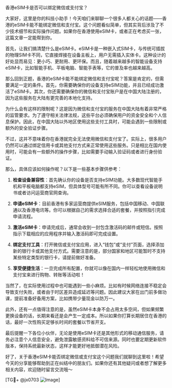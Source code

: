 香港eSIM卡是否可以绑定微信或支付宝？

大家好，这里是你的科技小助手！今天咱们来聊聊一个很多人都关心的话题——香港的eSIM卡能不能绑定微信和支付宝。这个问题看似简单，但其实背后涉及了不少技术细节和实际操作问题。如果你在香港使用eSIM卡，或者正在考虑买一张，这篇文章一定能帮到你。

首先，让我们搞清楚什么是eSIM卡。eSIM卡是一种嵌入式SIM卡，与传统可插拔的物理SIM卡不同，它直接焊接在设备主板上，用户无需插入实体卡。这种设计的好处显而易见：更小巧、更耐用、更环保。而且，随着越来越多的智能设备支持eSIM卡，比如智能手机、平板电脑、智能手表等，它的普及率也越来越高。

那么回到正题，香港的eSIM卡能不能绑定微信和支付宝呢？答案是肯定的，但需要满足一定的条件。首先，你需要确保你的设备支持eSIM功能，并且已经成功激活了eSIM卡。其次，你还需要确保你的微信和支付宝账户是在中国大陆注册的，因为这些服务在大陆有更完善的本地化支持。

为什么会有这样的限制呢？这是因为微信和支付宝的服务在中国大陆有着非常严格的监管要求。为了遵守相关法律法规，这些平台必须确保用户的资金安全和个人信息保护。因此，在中国大陆以外地区使用这些支付工具时，可能会遇到一些限制或额外的安全验证步骤。

不过，这并不意味着你在香港就完全无法使用微信和支付宝了。实际上，很多用户仍然可以通过绑定信用卡或其他支付方式来正常使用这些服务。只是相比在国内使用时，可能会有一些额外的操作步骤，比如需要手动输入验证码或者进行身份验证。

那么，具体应该如何操作呢？以下是一些基本步骤供参考：

1. **检查设备兼容性**：首先确认你的设备是否支持eSIM功能。大多数现代智能手机和平板电脑都支持eSIM，但具体型号可能有所不同。你可以查看设备说明书或者访问运营商官网查询。

2. **申请eSIM卡**：目前香港有多家运营商提供eSIM服务，包括中国移动、中国联通以及香港电讯等。你可以根据自己的需求选择合适的套餐，并按照指引完成申请流程。

3. **激活eSIM卡**：申请完成后，通常会收到一封包含激活码的邮件或短信。按照指示下载相应的应用程序并输入激活码即可完成设置。

4. **绑定支付工具**：打开微信或支付宝应用，进入“钱包”或“支付”页面，选择添加新的银行卡或其他支付方式。需要注意的是，部分国家和地区可能暂时不支持某些特定类型的银行卡，请提前做好准备。

5. **享受便捷生活**：一旦完成所有配置，你就可以像在国内一样轻松地使用微信和支付宝来进行购物、转账等活动啦！

当然了，在实际使用过程中也可能遇到一些小麻烦。比如有时候网络连接不稳定会导致支付失败，或者由于时区差异造成延迟等问题。因此建议大家在出门前多做功课，提前准备好备用方案，比如携带少量现金以防万一。

此外，还有一点值得注意的是，虽然eSIM卡本身不会占用太多空间，但如果频繁更换设备的话，长期来看还是会产生一定成本。所以如果你打算长期居住在香港的话，最好一次性购买足够长时间的套餐以节省开支。

最后提醒一下各位小伙伴，无论是使用eSIM卡还是其他形式的移动通信服务，请务必注意个人信息安全，避免泄露敏感资料给不可信来源。同时也要定期更新软件版本，保持系统最新状态，这样才能更好地抵御潜在风险。

好了，关于香港eSIM卡能否绑定微信或支付宝这个问题我们就聊到这里啦！希望今天的分享能够帮助到正在纠结中的朋友们。如果你还有其他疑问或者想了解更多相关内容，欢迎随时留言交流哦～

[TG💪+ @jx0703 ![Image](https://github.com/user-attachments/assets/dbca1d08-cadb-493c-b0ec-ad6f7a83f270)]